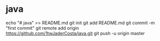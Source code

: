 # java
echo "# java" >> README.md
git init
git add README.md
git commit -m "first commit"
git remote add origin https://github.com/1twJaderCosta/java.git
git push -u origin master
